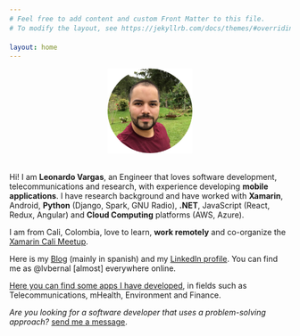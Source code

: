 ```yaml
---
# Feel free to add content and custom Front Matter to this file.
# To modify the layout, see https://jekyllrb.com/docs/themes/#overriding-theme-defaults

layout: home
---
```


<center>
    <img src="/images/profile.png" height="152" />
    <br/><br/>
</center>

Hi! I am __Leonardo Vargas__, an Engineer that loves software development, telecommunications and research, with experience developing __mobile applications__. I have research background and have worked with __Xamarin__, Android, __Python__ (Django, Spark, GNU Radio), __.NET__, JavaScript (React, Redux, Angular) and __Cloud Computing__ platforms (AWS, Azure).

I am from Cali, Colombia, love to learn, __work remotely__ and co-organize the [Xamarin Cali Meetup](https://www.meetup.com/Xamarin-Cali/).

Here is my [Blog](https://blog.lvbernal.com/) (mainly in spanish) and my [LinkedIn profile](https://www.linkedin.com/in/lvbernal/). You can find me as @lvbernal [almost] everywhere online.

[Here you can find some apps I have developed](/apps), in fields such as Telecommunications, mHealth, Environment and Finance.

_Are you looking for a software developer that uses a problem-solving approach?_ [send me a message](https://www.linkedin.com/in/lvbernal/).
